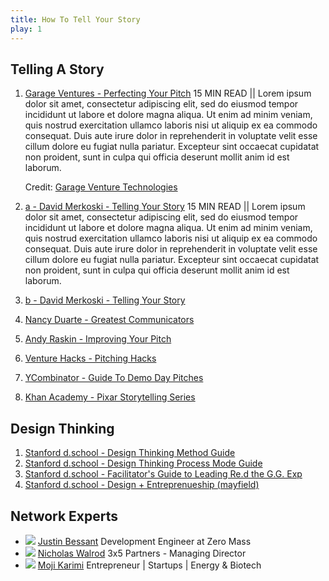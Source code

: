 ```yaml
---
title: How To Tell Your Story
play: 1
---
```


## Telling A Story

  01. [Garage Ventures - Perfecting Your Pitch](01-garage-ventures-perfecting-your-pitch.pdf)
      15 MIN READ || Lorem ipsum dolor sit amet, consectetur adipiscing elit, sed do eiusmod tempor incididunt ut labore et dolore magna aliqua. Ut enim ad minim veniam, quis nostrud exercitation ullamco laboris nisi ut aliquip ex ea commodo consequat. Duis aute irure dolor in reprehenderit in voluptate velit esse cillum dolore eu fugiat nulla pariatur. Excepteur sint occaecat cupidatat non proident, sunt in culpa qui officia deserunt mollit anim id est laborum.
      
      Credit: [Garage Venture Technologies](http://garage.com)
      
  02. [a - David Merkoski - Telling Your Story](02-a-david-merkoski-telling-your-story.pdf)
15 MIN READ || Lorem ipsum dolor sit amet, consectetur adipiscing elit, sed do eiusmod tempor incididunt ut labore et dolore magna aliqua. Ut enim ad minim veniam, quis nostrud exercitation ullamco laboris nisi ut aliquip ex ea commodo consequat. Duis aute irure dolor in reprehenderit in voluptate velit esse cillum dolore eu fugiat nulla pariatur. Excepteur sint occaecat cupidatat non proident, sunt in culpa qui officia deserunt mollit anim id est laborum.
  02. [b - David Merkoski - Telling Your Story](https://www.youtube.com/watch?v=vBw3bEuB3nk)
  03. [Nancy Duarte - Greatest Communicators](https://www.youtube.com/watch?v=1nYFpuc2Umk)
  04. [Andy Raskin - Improving Your Pitch](https://medium.com/firm-narrative/want-a-better-pitch-watch-this-328b95c2fd0b#.jkv1k4520)
  05. [Venture Hacks - Pitching Hacks](05-venture-hacks-pitching-hacks.pdf)
  06. [YCombinator - Guide To Demo Day Pitches](http://blog.ycombinator.com/guide-to-demo-day-pitches/)
  07. [Khan Academy - Pixar Storytelling Series](https://www.khanacademy.org/partner-content/pixar/storytelling)

## Design Thinking

  01. [Stanford d.school - Design Thinking Method Guide](01-stanford-d.school-design-thinking-method-guide.pdf)
  02. [Stanford d.school - Design Thinking Process Mode Guide](02-stanford-d.school-design-thinking-process-mode-guide.pdf)
  03. [Stanford d.school - Facilitator's Guide to Leading Re.d the G.G. Exp](03-stanford-d.school-facilitator-s-guide-to-leading-re.d-the-g.g.exp.pdf)
  04. [Stanford d.school - Design + Entreprenueship (mayfield)](04-stanford-d.school-design-entreprenueship-mayfield.ppt)

## Network Experts

 * ![](https://slack-imgs.com/?c=1&url=https%3A%2F%2Fmedia.licdn.com%2Fmpr%2Fmpr%2Fshrinknp_400_400%2FAAEAAQAAAAAAAAQOAAAAJDdkZDZmNTY1LWQ5YjMtNGVkYS1hM2RjLTFiNDAxNzljMjQxZg.jpg)
    [Justin Bessant](http://example.com)
    Development
    Engineer at Zero Mass
 * ![](https://slack-imgs.com/?c=1&url=https%3A%2F%2Fmedia.licdn.com%2Fmpr%2Fmpr%2Fshrinknp_400_400%2FAAEAAQAAAAAAAAQOAAAAJDdkZDZmNTY1LWQ5YjMtNGVkYS1hM2RjLTFiNDAxNzljMjQxZg.jpg)
    [Nicholas Walrod](http://example.com)
    3x5 Partners - Managing Director
 * ![](https://slack-imgs.com/?c=1&url=https%3A%2F%2Fmedia.licdn.com%2Fmpr%2Fmpr%2Fshrinknp_400_400%2FAAEAAQAAAAAAAAQOAAAAJDdkZDZmNTY1LWQ5YjMtNGVkYS1hM2RjLTFiNDAxNzljMjQxZg.jpg)
    [Moji Karimi](http://example.com)
    Entrepreneur | Startups | Energy & Biotech